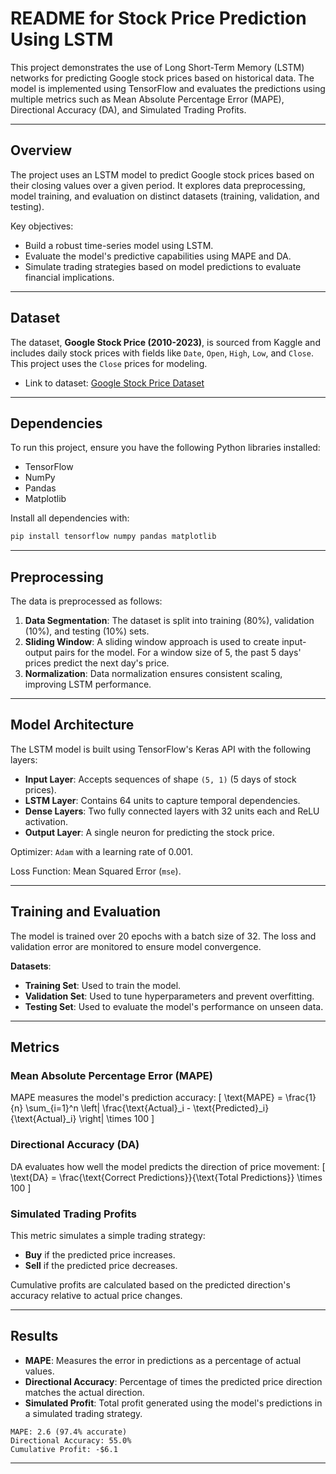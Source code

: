 # README for Stock Price Prediction Using LSTM

This project demonstrates the use of Long Short-Term Memory (LSTM) networks for predicting Google stock prices based on historical data. The model is implemented using TensorFlow and evaluates the predictions using multiple metrics such as Mean Absolute Percentage Error (MAPE), Directional Accuracy (DA), and Simulated Trading Profits.

---



## Overview

The project uses an LSTM model to predict Google stock prices based on their closing values over a given period. It explores data preprocessing, model training, and evaluation on distinct datasets (training, validation, and testing).

Key objectives:
- Build a robust time-series model using LSTM.
- Evaluate the model's predictive capabilities using MAPE and DA.
- Simulate trading strategies based on model predictions to evaluate financial implications.

---

## Dataset

The dataset, **Google Stock Price (2010-2023)**, is sourced from Kaggle and includes daily stock prices with fields like `Date`, `Open`, `High`, `Low`, and `Close`. This project uses the `Close` prices for modeling.

- Link to dataset: [Google Stock Price Dataset](https://www.kaggle.com/datasets/alirezajavid1999/google-stock-2010-2023)

---

## Dependencies

To run this project, ensure you have the following Python libraries installed:

- TensorFlow
- NumPy
- Pandas
- Matplotlib

Install all dependencies with:
```bash
pip install tensorflow numpy pandas matplotlib
```

---

## Preprocessing

The data is preprocessed as follows:
1. **Data Segmentation**: The dataset is split into training (80%), validation (10%), and testing (10%) sets.
2. **Sliding Window**: A sliding window approach is used to create input-output pairs for the model. For a window size of 5, the past 5 days' prices predict the next day's price.
3. **Normalization**: Data normalization ensures consistent scaling, improving LSTM performance.

---

## Model Architecture

The LSTM model is built using TensorFlow's Keras API with the following layers:
- **Input Layer**: Accepts sequences of shape `(5, 1)` (5 days of stock prices).
- **LSTM Layer**: Contains 64 units to capture temporal dependencies.
- **Dense Layers**: Two fully connected layers with 32 units each and ReLU activation.
- **Output Layer**: A single neuron for predicting the stock price.

Optimizer: `Adam` with a learning rate of 0.001.

Loss Function: Mean Squared Error (`mse`).

---

## Training and Evaluation

The model is trained over 20 epochs with a batch size of 32. The loss and validation error are monitored to ensure model convergence.

**Datasets**:
- **Training Set**: Used to train the model.
- **Validation Set**: Used to tune hyperparameters and prevent overfitting.
- **Testing Set**: Used to evaluate the model's performance on unseen data.

---

## Metrics

### Mean Absolute Percentage Error (MAPE)

MAPE measures the model's prediction accuracy:
\[
\text{MAPE} = \frac{1}{n} \sum_{i=1}^n \left| \frac{\text{Actual}_i - \text{Predicted}_i}{\text{Actual}_i} \right| \times 100
\]

### Directional Accuracy (DA)

DA evaluates how well the model predicts the direction of price movement:
\[
\text{DA} = \frac{\text{Correct Predictions}}{\text{Total Predictions}} \times 100
\]

### Simulated Trading Profits

This metric simulates a simple trading strategy:
- **Buy** if the predicted price increases.
- **Sell** if the predicted price decreases.

Cumulative profits are calculated based on the predicted direction's accuracy relative to actual price changes.

---

## Results

- **MAPE**: Measures the error in predictions as a percentage of actual values.
- **Directional Accuracy**: Percentage of times the predicted price direction matches the actual direction.
- **Simulated Profit**: Total profit generated using the model's predictions in a simulated trading strategy.

```
MAPE: 2.6 (97.4% accurate)
Directional Accuracy: 55.0%
Cumulative Profit: -$6.1
```

---
